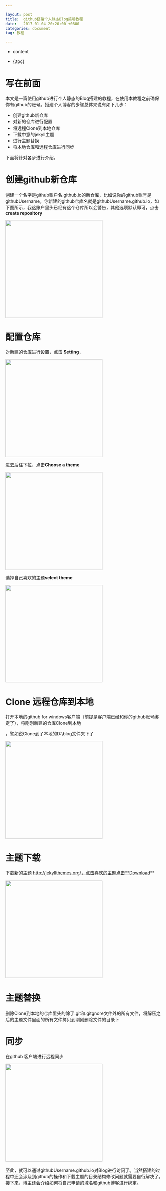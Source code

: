 ```yaml
---

layout: post
title:  github搭建个人静态Blog简明教程
date:   2017-01-04 20:20:00 +0800
categories: document
tag: 教程

---
```


* content

*  {:toc}

# 写在前面

本文是一篇使用github进行个人静态的Blog搭建的教程，在使用本教程之前确保你有github的账号。搭建个人博客的步骤总体来说有如下几步：

* 创建github新仓库
* 对新的仓库进行配置
* 将远程Clone到本地仓库
* 下载中意的jekyll主题
* 进行主题替换
* 将本地仓库和远程仓库进行同步

下面将针对各步进行介绍。

# 创建github新仓库

创建一个名字是github账户名.github.io的新仓库，比如说你的github账号是githubUsername，你新建的github仓库名就是githubUsername.github.io，如下图所示，我这账户里头已经有这个仓库所以会警告，其他选项默认即可，点击   **create repository**   

<img src="{{ '/styles/images/2017-1-4-createRepository.png' | prepend: site.baseurl }}" width="310" />

# 配置仓库

对新建的仓库进行设置，点击 **Setting**，

<img src="{{ '/styles/images/2017-1-4-setRepository.png' | prepend: site.baseurl }}" width="310" />

进去后往下拉，点击**Choose a theme**

<img src="{{ '/styles/images/2017-1-4-ChooseTheme.png' | prepend: site.baseurl }}" width="310" /> 

选择自己喜欢的主题**select theme**

<img src="{{ '/styles/images/2017-1-4-ChoosedTheme.png' | prepend: site.baseurl }}" width="310" />

# Clone 远程仓库到本地

打开本地的github for windows客户端（前提是客户端已经和你的github账号绑定了），将刚刚新建的仓库Clone到本地

，譬如说Clone到了本地的D:\blog文件夹下了

<img src="{{ '/styles/images/2017-1-4-CloneRepo.png' | prepend: site.baseurl }}" width="310" />

# 主题下载

下载新的主题  http://jekyllthemes.org/，点击喜欢的主题点击**Download**

​     <img src="{{ '/styles/images/2017-1-4-DownloadTheme.png' | prepend: site.baseurl }}" width="310" />

# 主题替换

删除Clone到本地的仓库里头的除了.git和.gitgnore文件外的所有文件，将解压之后的主题文件里面的所有文件拷贝到刚刚删除文件的目录下

# 同步

在github 客户端进行远程同步

​     <img src="{{ '/styles/images/2017-1-4-syn.png' | prepend: site.baseurl }}" width="310" />

​        至此，就可以通过githubUsername.github.io对Blog进行访问了。当然搭建的过程中还会涉及到github的操作和下载主题的目录结构修改问题就需要自行解决了。接下来，博主还会介绍如何将自己申请的域名和github博客进行绑定。

​        

​	









